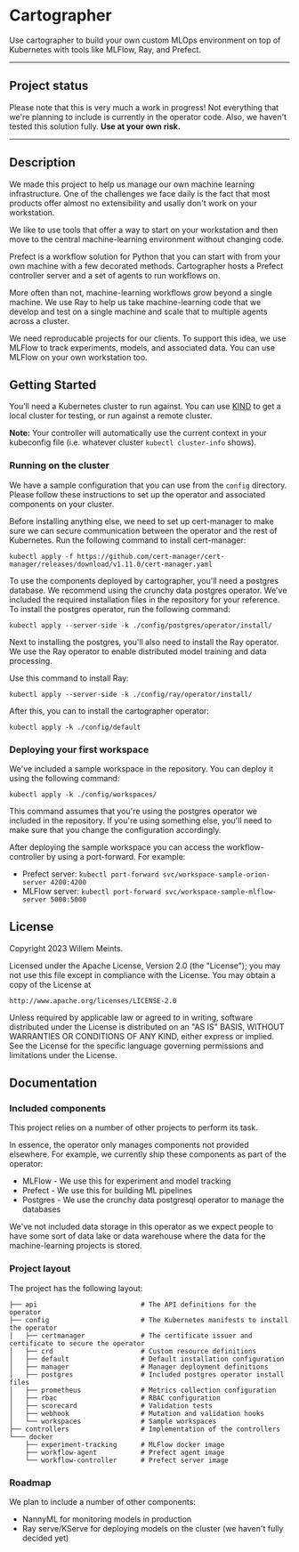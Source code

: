 # Cartographer

Use cartographer to build your own custom MLOps environment on top of Kubernetes
with tools like MLFlow, Ray, and Prefect. 

--------------------------------------------------------------------------------

## Project status

Please note that this is very much a work in progress! Not everything that we're
planning to include is currently in the operator code. Also, we haven't tested
this solution fully. **Use at your own risk.**

--------------------------------------------------------------------------------

## Description

We made this project to help us manage our own machine learning infrastructure.
One of the challenges we face daily is the fact that most products offer almost
no extensibility and usally don't work on your workstation.

We like to use tools that offer a way to start on your workstation and then
move to the central machine-learning environment without changing code.

Prefect is a workflow solution for Python that you can start with from your own
machine with a few decorated methods. Cartographer hosts a Prefect controller
server and a set of agents to run workflows on. 

More often than not, machine-learning workflows grow beyond a single machine.
We use Ray to help us take machine-learning code that we develop and test on
a single machine and scale that to multiple agents across a cluster.

We need reproducable projects for our clients. To support this idea, we use 
MLFlow to track experiments, models, and associated data. You can use MLFlow
on your own workstation too.

## Getting Started

You’ll need a Kubernetes cluster to run against. You can use 
[KIND](https://sigs.k8s.io/kind) to get a local cluster for testing, or run
against a remote cluster.

**Note:** Your controller will automatically use the current context in your
kubeconfig file (i.e. whatever cluster `kubectl cluster-info` shows).

### Running on the cluster

We have a sample configuration that you can use from the `config` directory. 
Please follow these instructions to set up the operator and associated components
on your cluster.

Before installing anything else, we need to set up cert-manager to make sure we
can secure communication between the operator and the rest of Kubernetes. Run
the following command to install cert-manager:

```
kubectl apply -f https://github.com/cert-manager/cert-manager/releases/download/v1.11.0/cert-manager.yaml
```

To use the components deployed by cartographer, you'll need a postgres database.
We recommend using the crunchy data postgres operator. We've included the 
required installation files in the repository for your reference. To install
the postgres operator, run the following command:

```
kubectl apply --server-side -k ./config/postgres/operator/install/
```

Next to installing the postgres, you'll also need to install the Ray operator.
We use the Ray operator to enable distributed model training and data processing.

Use this command to install Ray:

```
kubectl apply --server-side -k ./config/ray/operator/install/
```

After this, you can to install the cartographer operator:

```
kubectl apply -k ./config/default
```

### Deploying your first workspace

We've included a sample workspace in the repository. You can deploy it using
the following command:

```
kubectl apply -k ./config/workspaces/
```

This command assumes that you're using the postgres operator we included in the
repository. If you're using something else, you'll need to make sure that you
change the configuration accordingly.

After deploying the sample workspace you can access the workflow-controller by
using a port-forward. For example:

* Prefect server: `kubectl port-forward svc/workspace-sample-orion-server 4200:4200`
* MLFlow server: `kubectl port-forward svc/workspace-sample-mlflow-server 5000:5000`

## License

Copyright 2023 Willem Meints.

Licensed under the Apache License, Version 2.0 (the "License");
you may not use this file except in compliance with the License.
You may obtain a copy of the License at

    http://www.apache.org/licenses/LICENSE-2.0

Unless required by applicable law or agreed to in writing, software
distributed under the License is distributed on an "AS IS" BASIS,
WITHOUT WARRANTIES OR CONDITIONS OF ANY KIND, either express or implied.
See the License for the specific language governing permissions and
limitations under the License.

## Documentation

### Included components

This project relies on a number of other projects to perform its task. 

In essence, the operator only manages components not provided elsewhere. 
For example, we currently ship these components as part of the operator:

* MLFlow - We use this for experiment and model tracking
* Prefect - We use this for building ML pipelines
* Postgres - We use the crunchy data postgresql operator to manage the databases

We've not included data storage in this operator as we expect people to have
some sort of data lake or data warehouse where the data for the machine-learning
projects is stored.

### Project layout

The project has the following layout:

```
├── api                          # The API definitions for the operator
├── config                       # The Kubernetes manifests to install the operator
│   ├── certmanager              # The certificate issuer and certificate to secure the operator
│   ├── crd                      # Custom resource definitions
│   ├── default                  # Default installation configuration
│   ├── manager                  # Manager deployment definitions
│   ├── postgres                 # Included postgres operator install files
│   ├── prometheus               # Metrics collection configuration
│   ├── rbac                     # RBAC configuration
│   ├── scorecard                # Validation tests
│   ├── webhook                  # Mutation and validation hooks
│   └── workspaces               # Sample workspaces
├── controllers                  # Implementation of the controllers
└─── docker                      
    ├── experiment-tracking      # MLFlow docker image
    ├── workflow-agent           # Prefect agent image
    └── workflow-controller      # Prefect server image
```

### Roadmap

We plan to include a number of other components:

* NannyML for monitoring models in production
* Ray serve/KServe for deploying models on the cluster (we haven't fully decided yet)


